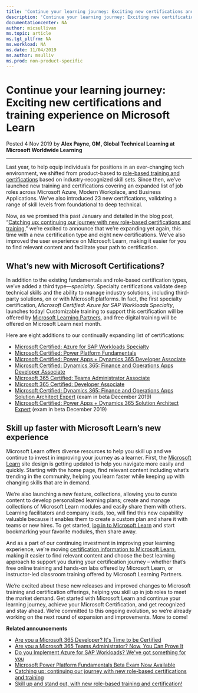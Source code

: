 ```yaml
---
title: 'Continue your learning journey: Exciting new certifications and training experience on Microsoft Learn | Microsoft Docs'
description: 'Continue your learning journey: Exciting new certifications and training experience on Microsoft Learn'
documentationcenter: NA 
author: micsullivan
ms.topic: article
ms.tgt_pltfrm: NA
ms.workload: NA
ms.date: 11/04/2019
ms.author: msulliv
ms.prod: non-product-specific
---
```

# Continue your learning journey: Exciting new certifications and training experience on Microsoft Learn

Posted 4 Nov 2019 by **Alex Payne, GM, Global Technical Learning at Microsoft Worldwide Learning**

___

Last year, to help equip individuals for positions in an ever-changing tech environment, we shifted from product-based to [role-based training and certifications](https://www.microsoft.com/en-us/learning/community-blog-post.aspx?BlogId=8&Id=375161) based on industry-recognized skill sets. Since then, we’ve launched new training and certifications covering an expanded list of job roles across Microsoft Azure, Modern Workplace, and Business Applications. We’ve also introduced 23 new certifications, validating a range of skill levels from foundational to deep technical.

Now, as we promised this past January and detailed in the blog post, “[Catching up: continuing our journey with new role-based certifications and training](https://www.microsoft.com/en-us/learning/community-blog-post.aspx?BlogId=8&Id=375200),” we’re excited to announce that we’re expanding yet again, this time with a new certification type and eight new certifications. We’ve also improved the user experience on Microsoft Learn, making it easier for you to find relevant content and facilitate your path to certification.

## What’s new with Microsoft Certifications?

In addition to the existing fundamentals and role-based certification types, we’ve added a third type—*specialty*. Specialty certifications validate deep technical skills and the ability to manage industry solutions, including third-party solutions, on or with Microsoft platforms. In fact, the first specialty certification, *Microsoft Certified: Azure for SAP Workloads Specialty*, launches today! Customizable training to support this certification will be offered by [Microsoft Learning Partners](https://www.microsoft.com/learning/partners.aspx), and free digital training will be offered on Microsoft Learn next month.

Here are eight additions to our continually expanding list of certifications:

- [Microsoft Certified: Azure for SAP Workloads Specialty](/learn/certifications/azure-for-sap-workloads-specialty?WT.mc_id=msignitethetour2019_alexblog_blog-wwl)
- [Microsoft Certified: Power Platform Fundamentals](/learn/certifications/power-platform-fundamentals?WT.mc_id=msignitethetour2019_alexblog_blog-wwl)
- [Microsoft Certified: Power Apps + Dynamics 365 Developer Associate](/learn/certifications/power-apps-and-d365-developer-associate?WT.mc_id=msignitethetour2019_alexblog_blog-wwl)
- [Microsoft Certified: Dynamics 365: Finance and Operations Apps Developer Associate](/en-us/learn/certifications/d365-finance-and-operations-apps-developer-associate?WT.mc_id=msignitethetour2019_alexblog_blog-wwl)
- [Microsoft 365 Certified: Teams Administrator Associate](/learn/certifications/m365-teams-administrator-associate?WT.mc_id=msignitethetour2019_alexblog_blog-wwl)
- [Microsoft 365 Certified: Developer Associate](/learn/certifications/m365-developer-associate?WT.mc_id=msignitethetour2019_alexblog_blog-wwl)
- [Microsoft Certified: Dynamics 365: Finance and Operations Apps Solution Architect Expert](/learn/certifications/d365-finance-and-operations-apps-solution-architect-expert?WT.mc_id=msignitethetour2019_alexblog_blog-wwl) (exam in beta December 2019)
- [Microsoft Certified: Power Apps + Dynamics 365 Solution Architect Expert](/learn/certifications/power-apps-and-d365-solution-architect-expert?WT.mc_id=msignitethetour2019_alexblog_blog-wwl) (exam in beta December 2019)

## Skill up faster with Microsoft Learn’s new experience

Microsoft Learn offers diverse resources to help you skill up and we continue to invest in improving your journey as a learner. First, the [Microsoft Learn](/learn/?WT.mc_id=msignitethetour2019_alexblog_blog-wwl) site design is getting updated to help you navigate more easily and quickly. Starting with the home page, find relevant content including what’s trending in the community, helping you learn faster while keeping up with changing skills that are in demand.

We’re also launching a new feature, collections, allowing you to curate content to develop personalized learning plans; create and manage collections of Microsoft Learn modules and easily share them with others. Learning facilitators and company leads, too, will find this new capability valuable because it enables them to create a custom plan and share it with teams or new hires. To get started, [log in to Microsoft Learn](/learn/?WT.mc_id=msignitethetour2019_alexblog_blog-wwl) and start bookmarking your favorite modules, then share away.

And as a part of our continuing investment in improving your learning experience, we’re moving [certification information to Microsoft Learn](/learn/certifications/?WT.mc_id=msignitethetour2019_alexblog_blog-wwl), making it easier to find relevant content and choose the best learning approach to support you during your certification journey – whether that’s free online training and hands-on labs offered by Microsoft Learn, or instructor-led classroom training offered by Microsoft Learning Partners.

We’re excited about these new releases and improved changes to Microsoft training and certification offerings, helping you skill up in job roles to meet the market demand. Get started with Microsoft Learn and continue your learning journey, achieve your Microsoft Certification, and get recognized and stay ahead. We’re committed to this ongoing evolution, so we’re already working on the next round of expansion and improvements. More to come!

**Related announcements**

- [Are you a Microsoft 365 Developer? It&#39;s Time to be Certified](/learn/certifications/posts/are-you-a-microsoft-365-developer)
- [Are you a Microsoft 365 Teams Administrator? Now, You Can Prove It](/learn/certifications/posts/are-you-a-microsoft-365-teams-administrator)
- [Do you Implement Azure for SAP Workloads? We&#39;ve got something for you](/learn/certifications/posts/do-you-implement-azure-for-sap-workloads)
- [Microsoft Power Platform Fundamentals Beta Exam Now Available](/learn/certifications/posts/microsoft-power-platform-fundamentals-beta-exam-now-available)
- [Catching up: continuing our journey with new role-based certifications and training](/learn/certifications/posts/continue-your-learning-journey)
- [Skill up and stand out, with new role-based training and certification!](/learn/certifications/posts/skill-up-and-stand-out-with-new-role-based-training-and-certification)


